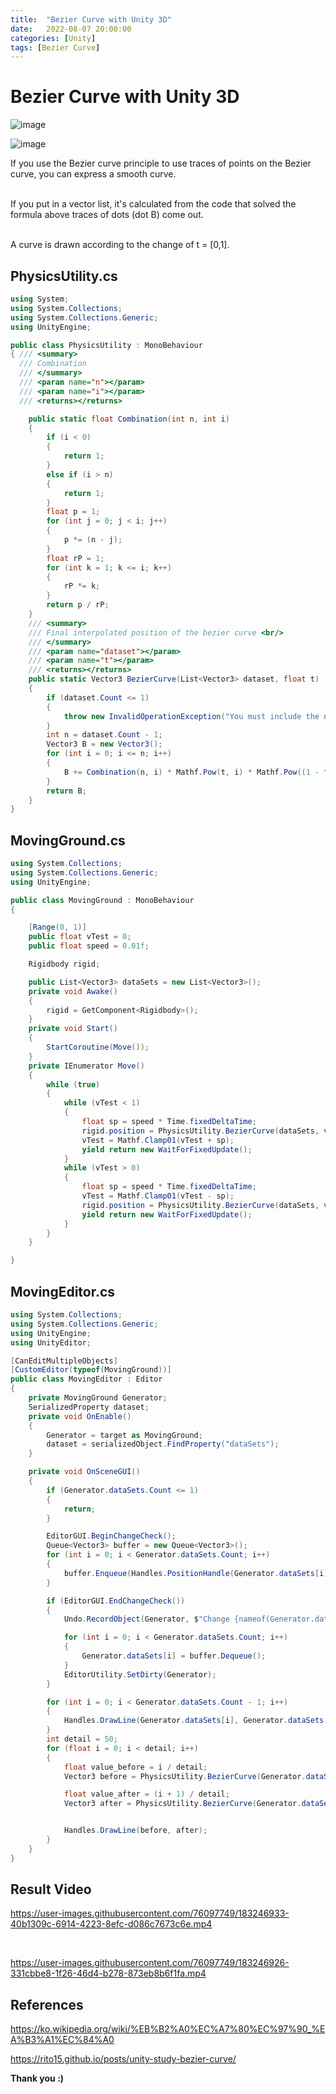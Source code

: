 ```yaml
---
title:  "Bezier Curve with Unity 3D"
date:   2022-08-07 20:00:00
categories: [Unity]
tags: [Bezier Curve]
---
```

# Bezier Curve with Unity 3D
![image](https://user-images.githubusercontent.com/76097749/183246966-a9f9160b-f856-4019-82bf-7c42710c3583.png)

![image](https://user-images.githubusercontent.com/76097749/183246957-4116eb3b-a176-4aab-8b36-139a9d68d2b4.png)

If you use the Bezier curve principle to use traces of points on the Bezier curve, you can express a smooth curve.
<br><br>

If you put in a vector list, it's calculated from the code that solved the formula above traces of dots (dot B) come out.
<br><br>

A curve is drawn according to the change of t = [0,1].
## PhysicsUtility.cs
```csharp
using System;
using System.Collections;
using System.Collections.Generic;
using UnityEngine;

public class PhysicsUtility : MonoBehaviour
{ /// <summary>
  /// Combination
  /// </summary>
  /// <param name="n"></param>
  /// <param name="i"></param>
  /// <returns></returns>

    public static float Combination(int n, int i)
    {
        if (i < 0)
        {
            return 1;
        }
        else if (i > n)
        {
            return 1;
        }
        float p = 1;
        for (int j = 0; j < i; j++)
        {
            p *= (n - j);
        }
        float rP = 1;
        for (int k = 1; k <= i; k++)
        {
            rP *= k;
        }
        return p / rP;
    }
    /// <summary>
    /// Final interpolated position of the bezier curve <br/>
    /// </summary>
    /// <param name="dataset"></param>
    /// <param name="t"></param>
    /// <returns></returns>
    public static Vector3 BezierCurve(List<Vector3> dataset, float t)
    {
        if (dataset.Count <= 1)
        {
            throw new InvalidOperationException("You must include the number of at least two points!!");
        }
        int n = dataset.Count - 1;
        Vector3 B = new Vector3();
        for (int i = 0; i <= n; i++)
        {
            B += Combination(n, i) * Mathf.Pow(t, i) * Mathf.Pow((1 - t), n - i) * dataset[i];
        }
        return B;
    }
}

```

## MovingGround.cs
```csharp
using System.Collections;
using System.Collections.Generic;
using UnityEngine;

public class MovingGround : MonoBehaviour
{

    [Range(0, 1)]
    public float vTest = 0;
    public float speed = 0.01f;

    Rigidbody rigid;

    public List<Vector3> dataSets = new List<Vector3>();
    private void Awake()
    {
        rigid = GetComponent<Rigidbody>();
    }
    private void Start()
    {
        StartCoroutine(Move());
    }
    private IEnumerator Move()
    {
        while (true)
        {
            while (vTest < 1)
            {
                float sp = speed * Time.fixedDeltaTime;
                rigid.position = PhysicsUtility.BezierCurve(dataSets, vTest);
                vTest = Mathf.Clamp01(vTest + sp);
                yield return new WaitForFixedUpdate();
            }
            while (vTest > 0)
            {
                float sp = speed * Time.fixedDeltaTime;
                vTest = Mathf.Clamp01(vTest - sp);
                rigid.position = PhysicsUtility.BezierCurve(dataSets, vTest);
                yield return new WaitForFixedUpdate();
            }
        }
    }

}
```

## MovingEditor.cs

```csharp
using System.Collections;
using System.Collections.Generic;
using UnityEngine;
using UnityEditor;

[CanEditMultipleObjects]
[CustomEditor(typeof(MovingGround))]
public class MovingEditor : Editor
{
    private MovingGround Generator;
    SerializedProperty dataset;
    private void OnEnable()
    {
        Generator = target as MovingGround;
        dataset = serializedObject.FindProperty("dataSets");
    }

    private void OnSceneGUI()
    {
        if (Generator.dataSets.Count <= 1)
        {
            return;
        }

        EditorGUI.BeginChangeCheck();
        Queue<Vector3> buffer = new Queue<Vector3>();
        for (int i = 0; i < Generator.dataSets.Count; i++)
        {
            buffer.Enqueue(Handles.PositionHandle(Generator.dataSets[i], Quaternion.identity));
        }

        if (EditorGUI.EndChangeCheck())
        {
            Undo.RecordObject(Generator, $"Change {nameof(Generator.dataSets)}");

            for (int i = 0; i < Generator.dataSets.Count; i++)
            {
                Generator.dataSets[i] = buffer.Dequeue();
            }
            EditorUtility.SetDirty(Generator);
        }

        for (int i = 0; i < Generator.dataSets.Count - 1; i++)
        {
            Handles.DrawLine(Generator.dataSets[i], Generator.dataSets[i + 1]);
        }
        int detail = 50;
        for (float i = 0; i < detail; i++)
        {
            float value_before = i / detail;
            Vector3 before = PhysicsUtility.BezierCurve(Generator.dataSets, value_before);

            float value_after = (i + 1) / detail;
            Vector3 after = PhysicsUtility.BezierCurve(Generator.dataSets, value_after); ;


            Handles.DrawLine(before, after);
        }
    }
}

```

## Result Video


https://user-images.githubusercontent.com/76097749/183246933-40b1309c-6914-4223-8efc-d086c7673c6e.mp4

<br>


https://user-images.githubusercontent.com/76097749/183246926-331cbbe8-1f26-46d4-b278-873eb8b6f1fa.mp4


## References

https://ko.wikipedia.org/wiki/%EB%B2%A0%EC%A7%80%EC%97%90_%EA%B3%A1%EC%84%A0

https://rito15.github.io/posts/unity-study-bezier-curve/

<b>Thank you :)</b>
